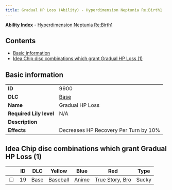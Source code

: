 ```yaml
---
title: Gradual HP Loss (Ability) - Hyperdimension Neptunia Re;Birth1
---
```


[**Ability Index**](/neptunia/rb1/ability/index.html) - [Hyperdimension Neptunia Re;Birth1](/neptunia/rb1)

## Contents

- [Basic information](#basic-information)
- [Idea Chip disc combinations which grant Gradual HP Loss (1)](#idea-chip-disc-combinations-which-grant-gradual-hp-loss-1)

## Basic information

|   |   |
| -- | -- |
| **ID** | 9900
**DLC** | [Base](/neptunia/rb1/dlc/1-base.html)
**Name** | Gradual HP Loss
**Required Lily level** | N/A
**Description** | 
**Effects** | Decreases HP Recovery Per Turn by 10% |


## Idea Chip disc combinations which grant Gradual HP Loss (1)

|    | ID | DLC | Yellow | Blue | Red | Type |
| -- | -- | --- | ------ | ---- | --- | ---- |
| <input type="checkbox" id="rb1-item-1-19" class="trackbox" /> | 19 | [Base](/neptunia/rb1/dlc/1-base.html) | [Baseball](/neptunia/rb1/item/1-5020-baseball.html) | [Anime](/neptunia/rb1/item/1-5085-anime.html) | [True Story, Bro](/neptunia/rb1/item/1-5161-true-story-bro.html) | Sucky |
